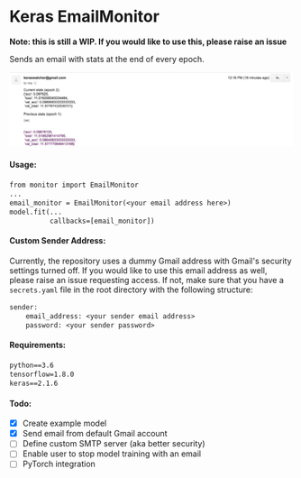 # Keras EmailMonitor
**Note: this is still a WIP. If you would like to use this, please raise an issue**

Sends an email with stats at the end of every epoch.

![alt text](./img/screenshot.png)


#### Usage:
```
from monitor import EmailMonitor
...
email_monitor = EmailMonitor(<your email address here>)
model.fit(...
          callbacks=[email_monitor])
```

#### Custom Sender Address:
Currently, the repository uses a dummy Gmail address with Gmail's security settings turned off. If you would like to use this email address as well, please raise an issue requesting access. If not, make sure that you have a `secrets.yaml` file in the root directory with the following structure:

```
sender:
    email_address: <your sender email address>
    password: <your sender password>
```

#### Requirements:
```
python==3.6
tensorflow=1.8.0
keras==2.1.6
```

#### Todo:
- [x] Create example model
- [x] Send email from default Gmail account
- [ ] Define custom SMTP server (aka better security)
- [ ] Enable user to stop model training with an email
- [ ] PyTorch integration

